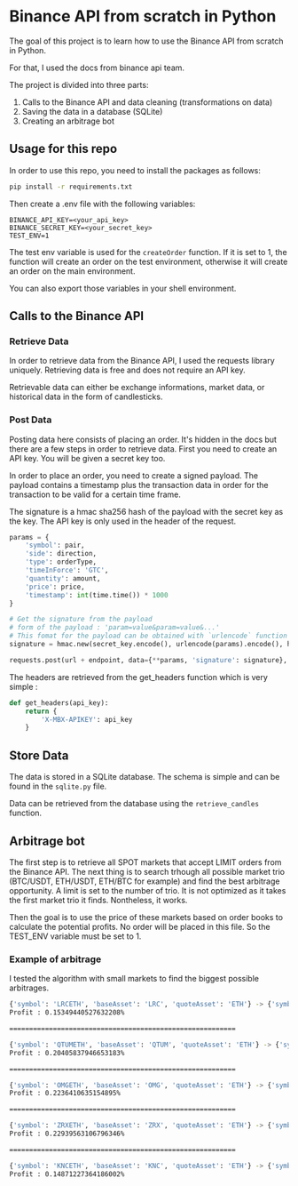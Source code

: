 # Binance API from scratch in Python

The goal of this project is to learn how to use the Binance API from scratch in Python.

For that, I used the docs from binance api team.

The project is divided into three parts:

1. Calls to the Binance API and data cleaning (transformations on data)
2. Saving the data in a database (SQLite)
3. Creating an arbitrage bot

## Usage for this repo

In order to use this repo, you need to install the packages as follows:

```bash
pip install -r requirements.txt
```

Then create a .env file with the following variables:

```env
BINANCE_API_KEY=<your_api_key>
BINANCE_SECRET_KEY=<your_secret_key>
TEST_ENV=1
```

The test env variable is used for the `createOrder` function. If it is set to 1, the function will create an order on the test environment, otherwise it will create an order on the main environment.

You can also export those variables in your shell environment.

## Calls to the Binance API

### Retrieve Data

In order to retrieve data from the Binance API, I used the requests library uniquely. Retrieving data is free and does not require an API key.

Retrievable data can either be exchange informations, market data, or historical data in the form of candlesticks.

### Post Data

Posting data here consists of placing an order. It's hidden in the docs but there are a few steps in order to retrieve data. First you need to create an API key. You will be given a secret key too.

In order to place an order, you need to create a signed payload. The payload contains a timestamp plus the transaction data in order for the transaction to be valid for a certain time frame.

The signature is a hmac sha256 hash of the payload with the secret key as the key. The API key is only used in the header of the request.

```py
params = {
    'symbol': pair,
    'side': direction,
    'type': orderType,
    'timeInForce': 'GTC',
    'quantity': amount,
    'price': price,
    'timestamp': int(time.time()) * 1000
}

# Get the signature from the payload
# form of the payload : 'param=value&param=value&...'
# This fomat for the payload can be obtained with `urlencode` function from the `urllib` library
signature = hmac.new(secret_key.encode(), urlencode(params).encode(), hashlib.sha256).hexdigest()

requests.post(url + endpoint, data={**params, 'signature': signature}, headers=get_headers(api_key))
```

The headers are retrieved from the get_headers function which is very simple :

```py
def get_headers(api_key):
    return {
        'X-MBX-APIKEY': api_key
    }
```

## Store Data

The data is stored in a SQLite database. The schema is simple and can be found in the `sqlite.py` file.

Data can be retrieved from the database using the `retrieve_candles` function.

## Arbitrage bot

The first step is to retrieve all SPOT markets that accept LIMIT orders from the Binance API. The next thing is to search trhough all possible market trio (BTC/USDT, ETH/USDT, ETH/BTC for example) and find the best arbitrage opportunity. A limit is set to the number of trio. It is not optimized as it takes the first market trio it finds. Nontheless, it works.

Then the goal is to use the price of these markets based on order books to calculate the potential profits. No order will be placed in this file. So the TEST_ENV variable must be set to 1.

### Example of arbitrage

I tested the algorithm with small markets to find the biggest possible arbitrages.

```bash
{'symbol': 'LRCETH', 'baseAsset': 'LRC', 'quoteAsset': 'ETH'} -> {'symbol': 'ETHBTC', 'baseAsset': 'ETH', 'quoteAsset': 'BTC'} -> {'symbol': 'LRCBTC', 'baseAsset': 'LRC', 'quoteAsset': 'BTC'}
Profit : 0.15349440527632208%

=========================================================

{'symbol': 'QTUMETH', 'baseAsset': 'QTUM', 'quoteAsset': 'ETH'} -> {'symbol': 'ETHBTC', 'baseAsset': 'ETH', 'quoteAsset': 'BTC'} -> {'symbol': 'QTUMBTC', 'baseAsset': 'QTUM', 'quoteAsset': 'BTC'}
Profit : 0.20405837946653183%

=========================================================

{'symbol': 'OMGETH', 'baseAsset': 'OMG', 'quoteAsset': 'ETH'} -> {'symbol': 'ETHBTC', 'baseAsset': 'ETH', 'quoteAsset': 'BTC'} -> {'symbol': 'OMGBTC', 'baseAsset': 'OMG', 'quoteAsset': 'BTC'}
Profit : 0.2236410635154895%

=========================================================

{'symbol': 'ZRXETH', 'baseAsset': 'ZRX', 'quoteAsset': 'ETH'} -> {'symbol': 'ETHBTC', 'baseAsset': 'ETH', 'quoteAsset': 'BTC'} -> {'symbol': 'ZRXBTC', 'baseAsset': 'ZRX', 'quoteAsset': 'BTC'}
Profit : 0.22939563106796346%

=========================================================

{'symbol': 'KNCETH', 'baseAsset': 'KNC', 'quoteAsset': 'ETH'} -> {'symbol': 'ETHBTC', 'baseAsset': 'ETH', 'quoteAsset': 'BTC'} -> {'symbol': 'KNCBTC', 'baseAsset': 'KNC', 'quoteAsset': 'BTC'}
Profit : 0.14871227364186002%
```